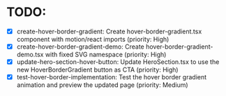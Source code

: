 # TODO:

- [x] create-hover-border-gradient: Create hover-border-gradient.tsx component with motion/react imports (priority: High)
- [x] create-hover-border-gradient-demo: Create hover-border-gradient-demo.tsx with fixed SVG namespace (priority: High)
- [x] update-hero-section-hover-button: Update HeroSection.tsx to use the new HoverBorderGradient button as CTA (priority: High)
- [x] test-hover-border-implementation: Test the hover border gradient animation and preview the updated page (priority: Medium)
